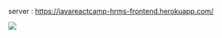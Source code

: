 server : https://javareactcamp-hrms-frontend.herokuapp.com/

![](https://user-images.githubusercontent.com/74824916/122880473-b43b0080-d342-11eb-84c9-e8a53ef6fb54.png)